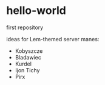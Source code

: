 # hello-world
first repository

ideas for Lem-themed server manes:
- Kobyszcze
- Bladawiec
- Kurdel
- Ijon Tichy
- Pirx
